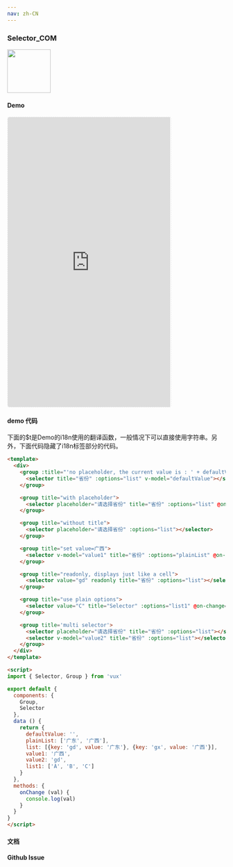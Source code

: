 ```yaml
---
nav: zh-CN
---
```



### Selector_COM

<img width="100" src="http://qr.topscan.com/api.php?text=https%3A%2F%2Fvux.li%2Fdemos%2Fv2%2F%23%2Fcomponent%2Fselector"/>

#### Demo

 <div style="width:377px;height:667px;display:inline-block;border:1px dashed #ececec;border-radius:5px;overflow:hidden;">
   <iframe src="https://vux.li/demos/v2/#/component/selector" width="375" height="667" border="0" frameborder="0"></iframe>
 </div>

#### demo 代码

<p class="tip">下面的$t是Demo的i18n使用的翻译函数，一般情况下可以直接使用字符串。另外，下面代码隐藏了i18n标签部分的代码。</p>

``` html
<template>
  <div>
    <group :title="'no placeholder, the current value is : ' + defaultValue">
      <selector title="省份" :options="list" v-model="defaultValue"></selector>
    </group>

    <group title="with placeholder">
      <selector placeholder="请选择省份" title="省份" :options="list" @on-change="onChange"></selector>
    </group>

    <group title="without title">
      <selector placeholder="请选择省份" :options="list"></selector>
    </group>

    <group title="set value=广西">
      <selector v-model="value1" title="省份" :options="plainList" @on-change="onChange"></selector>
    </group>

    <group title="readonly, displays just like a cell">
      <selector value="gd" readonly title="省份" :options="list"></selector>
    </group>

    <group title="use plain options">
      <selector value="C" title="Selector" :options="list1" @on-change="onChange"></selector>
    </group>

    <group title='multi selector'>
      <selector placeholder="请选择省份" title="省份" :options="list"></selector>
      <selector v-model="value2" title="省份" :options="list"></selector>
    </group>
  </div>
</template>

<script>
import { Selector, Group } from 'vux'

export default {
  components: {
    Group,
    Selector
  },
  data () {
    return {
      defaultValue: '',
      plainList: ['广东', '广西'],
      list: [{key: 'gd', value: '广东'}, {key: 'gx', value: '广西'}],
      value1: '广西',
      value2: 'gd',
      list1: ['A', 'B', 'C']
    }
  },
  methods: {
    onChange (val) {
      console.log(val)
    }
  }
}
</script>

```
#### 文档

#### Github Issue